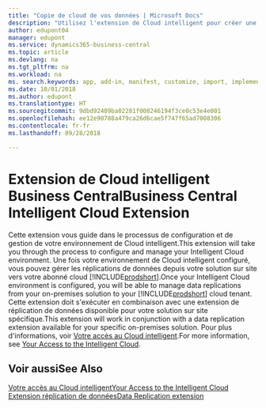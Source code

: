 ```yaml
---
title: "Copie de cloud de vos données | Microsoft Docs"
description: "Utilisez l'extension de Cloud intelligent pour créer une copie cloud de vos données afin d'être connecté au Cloud intelligent."
author: edupont04
manager: edupont
ms.service: dynamics365-business-central
ms.topic: article
ms.devlang: na
ms.tgt_pltfrm: na
ms.workload: na
ms. search.keywords: app, add-in, manifest, customize, import, implement
ms.date: 10/01/2018
ms.author: edupont
ms.translationtype: HT
ms.sourcegitcommit: 9dbd92409ba02281f008246194f3ce0c53e4e001
ms.openlocfilehash: ee12e90788a479ca26d6cae5f747f65ad7008306
ms.contentlocale: fr-fr
ms.lasthandoff: 09/28/2018

---
```


# <a name="business-central-intelligent-cloud-extension"></a><span data-ttu-id="9a4b6-103">Extension de Cloud intelligent Business Central</span><span class="sxs-lookup"><span data-stu-id="9a4b6-103">Business Central Intelligent Cloud Extension</span></span>

<span data-ttu-id="9a4b6-104">Cette extension vous guide dans le processus de configuration et de gestion de votre environnement de Cloud intelligent.</span><span class="sxs-lookup"><span data-stu-id="9a4b6-104">This extension will take you through the process to configure and manage your Intelligent Cloud environment.</span></span> <span data-ttu-id="9a4b6-105">Une fois votre environnement de Cloud intelligent configuré, vous pouvez gérer les réplications de données depuis votre solution sur site vers votre abonné cloud [!INCLUDE[prodshort](includes/prodshort.md)].</span><span class="sxs-lookup"><span data-stu-id="9a4b6-105">Once your Intelligent Cloud environment is configured, you will be able to manage data replications from your on-premises solution to your [!INCLUDE[prodshort](includes/prodshort.md)] cloud tenant.</span></span> <span data-ttu-id="9a4b6-106">Cette extension doit s'exécuter en combinaison avec une extension de réplication de données disponible pour votre solution sur site spécifique.</span><span class="sxs-lookup"><span data-stu-id="9a4b6-106">This extension will work in conjunction with a data replication extension available for your specific on-premises solution.</span></span> <span data-ttu-id="9a4b6-107">Pour plus d'informations, voir [Votre accès au Cloud intelligent](about-intelligent-cloud.md).</span><span class="sxs-lookup"><span data-stu-id="9a4b6-107">For more information, see [Your Access to the Intelligent Cloud](about-intelligent-cloud.md).</span></span>  

## <a name="see-also"></a><span data-ttu-id="9a4b6-108">Voir aussi</span><span class="sxs-lookup"><span data-stu-id="9a4b6-108">See Also</span></span>

[<span data-ttu-id="9a4b6-109">Votre accès au Cloud intelligent</span><span class="sxs-lookup"><span data-stu-id="9a4b6-109">Your Access to the Intelligent Cloud</span></span>](about-intelligent-cloud.md)  
[<span data-ttu-id="9a4b6-110">Extension réplication de données</span><span class="sxs-lookup"><span data-stu-id="9a4b6-110">Data Replication extension</span></span>](ui-extensions-data-replication.md)  

